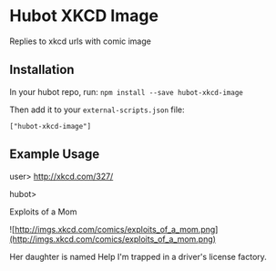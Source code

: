 # Hubot XKCD Image

Replies to xkcd urls with comic image

## Installation

In your hubot repo, run:
`npm install --save hubot-xkcd-image`

Then add it to your `external-scripts.json` file:

`["hubot-xkcd-image"]`

## Example Usage

user> http://xkcd.com/327/

hubot>

Exploits of a Mom

![http://imgs.xkcd.com/comics/exploits_of_a_mom.png](http://imgs.xkcd.com/comics/exploits_of_a_mom.png)

Her daughter is named Help I'm trapped in a driver's license factory.